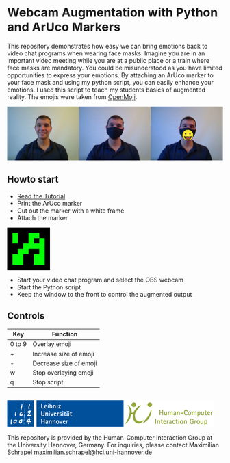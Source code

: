 # Webcam Augmentation with Python and ArUco Markers

This repository demonstrates how easy we can bring emotions back to video chat programs when wearing face masks.
Imagine you are in an important video meeting while you are at a public place or a train where face masks are mandatory. You could be misunderstood as you have limited opportunities to express your emotions.
By attaching an ArUco marker to your face mask and using my python script, you can easily enhance your emotions. 
I used this script to teach my students basics of augmented reality. The emojis were taken from [OpenMoji](https://openmoji.org/).

![Teaser](Tutorial/Teaser.jpg)

## Howto start
- [Read the Tutorial](Tutorial/README.md)
- Print the ArUco marker
- Cut out the marker with a white frame
- Attach the marker
	
<a href="url"><img src="ArUco_marker.jpg" align="center" height="100" width="100" ></a>

- Start your video chat program and select the OBS webcam
- Start the Python script
- Keep the window to the front to control the augmented output

## Controls


| Key  | Function |
| ------------- | ------------- |
| 0 to 9  | Overlay emoji |
| +  | Increase size of emoji |
| -  | Decrease size of emoji |
| w  | Stop overlaying emoji |
| q  | Stop script |

	
##
![HCI Group](Tutorial/Institute.png)

This repository is provided by the Human-Computer Interaction Group at the University Hannover, Germany. For inquiries, please contact Maximilian Schrapel maximilian.schrapel@hci.uni-hannover.de
